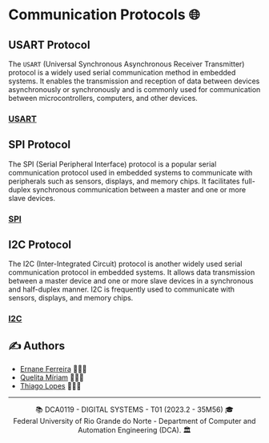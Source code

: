 # Communication Protocols 🌐

## USART Protocol

The `USART` (Universal Synchronous Asynchronous Receiver Transmitter) protocol is a widely used serial communication method in embedded systems. It enables the transmission and reception of data between devices asynchronously or synchronously and is commonly used for communication between microcontrollers, computers, and other devices.

### [USART](./USART/README.md)

## SPI Protocol

The SPI (Serial Peripheral Interface) protocol is a popular serial communication protocol used in embedded systems to communicate with peripherals such as sensors, displays, and memory chips. It facilitates full-duplex synchronous communication between a master and one or more slave devices.

### [SPI](./SPI/README.md)

## I2C Protocol

The I2C (Inter-Integrated Circuit) protocol is another widely used serial communication protocol in embedded systems. It allows data transmission between a master device and one or more slave devices in a synchronous and half-duplex manner. I2C is frequently used to communicate with sensors, displays, and memory chips.

### [I2C](./I2C/README.md)

## ✍️ Authors

- [Ernane Ferreira](https://github.com/ernanej) 🧑🏼‍💻
- [Quelita Míriam](https://github.com/quelita2) 👩🏼‍💻
- [Thiago Lopes](https://github.com/thiagonasmto) 🧑🏼‍💻
---

<div align="center">
  📚 DCA0119 - DIGITAL SYSTEMS - T01 (2023.2 - 35M56) 🎓 <br/>
  Federal University of Rio Grande do Norte - Department of Computer and Automation Engineering (DCA). 🏛️
</div>
